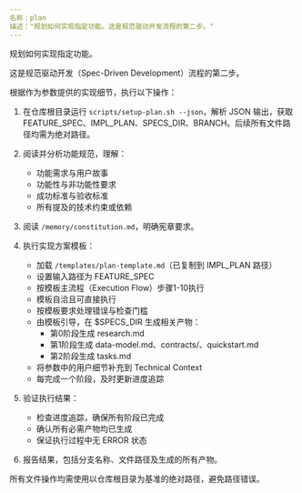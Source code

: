 ```yaml
---
名称：plan
描述："规划如何实现指定功能。这是规范驱动开发流程的第二步。"
---
```


规划如何实现指定功能。

这是规范驱动开发（Spec-Driven Development）流程的第二步。

根据作为参数提供的实现细节，执行以下操作：

1. 在仓库根目录运行 `scripts/setup-plan.sh --json`，解析 JSON 输出，获取 FEATURE_SPEC、IMPL_PLAN、SPECS_DIR、BRANCH。后续所有文件路径均需为绝对路径。
2. 阅读并分析功能规范，理解：
   - 功能需求与用户故事
   - 功能性与非功能性要求
   - 成功标准与验收标准
   - 所有提及的技术约束或依赖

3. 阅读 `/memory/constitution.md`，明确宪章要求。

4. 执行实现方案模板：
   - 加载 `/templates/plan-template.md`（已复制到 IMPL_PLAN 路径）
   - 设置输入路径为 FEATURE_SPEC
   - 按模板主流程（Execution Flow）步骤1-10执行
   - 模板自洽且可直接执行
   - 按模板要求处理错误与检查门槛
   - 由模板引导，在 $SPECS_DIR 生成相关产物：
     * 第0阶段生成 research.md
     * 第1阶段生成 data-model.md、contracts/、quickstart.md
     * 第2阶段生成 tasks.md
   - 将参数中的用户细节补充到 Technical Context
   - 每完成一个阶段，及时更新进度追踪

5. 验证执行结果：
   - 检查进度追踪，确保所有阶段已完成
   - 确认所有必需产物均已生成
   - 保证执行过程中无 ERROR 状态

6. 报告结果，包括分支名称、文件路径及生成的所有产物。

所有文件操作均需使用以仓库根目录为基准的绝对路径，避免路径错误。
